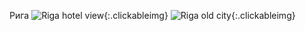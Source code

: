 ---
---
Рига
![Riga hotel view]({{site.url}}/assets/images/riga_hotel.jpg){:.clickableimg}
![Riga old city]({{site.url}}/assets/images/riga_old_city.jpg){:.clickableimg}